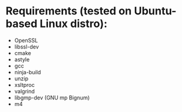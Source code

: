  # Requirements (tested on Ubuntu-based Linux distro):
 - OpenSSL
 - libssl-dev
 - cmake
 - astyle
 - gcc
 - ninja-build
 - unzip
 - xsltproc
 - valgrind
 - libgmp-dev (GNU mp Bignum)
 - m4